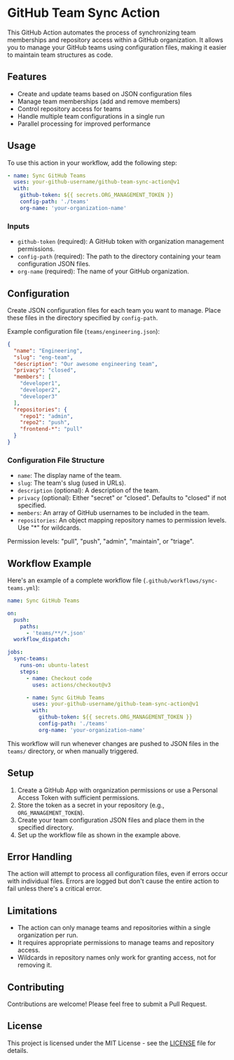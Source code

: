 # GitHub Team Sync Action

This GitHub Action automates the process of synchronizing team memberships and
repository access within a GitHub organization. It allows you to manage your GitHub
teams using configuration files, making it easier to maintain team structures as code.

## Features

- Create and update teams based on JSON configuration files
- Manage team memberships (add and remove members)
- Control repository access for teams
- Handle multiple team configurations in a single run
- Parallel processing for improved performance

## Usage

To use this action in your workflow, add the following step:

```yaml
- name: Sync GitHub Teams
  uses: your-github-username/github-team-sync-action@v1
  with:
    github-token: ${{ secrets.ORG_MANAGEMENT_TOKEN }}
    config-path: './teams'
    org-name: 'your-organization-name'
```

### Inputs

- `github-token` (required): A GitHub token with organization management permissions.
- `config-path` (required): The path to the directory containing your team configuration JSON files.
- `org-name` (required): The name of your GitHub organization.

## Configuration

Create JSON configuration files for each team you want to manage. Place these files in the directory specified by `config-path`.

Example configuration file (`teams/engineering.json`):

```json
{
  "name": "Engineering",
  "slug": "eng-team",
  "description": "Our awesome engineering team",
  "privacy": "closed",
  "members": [
    "developer1",
    "developer2",
    "developer3"
  ],
  "repositories": {
    "repo1": "admin",
    "repo2": "push",
    "frontend-*": "pull"
  }
}
```

### Configuration File Structure

- `name`: The display name of the team.
- `slug`: The team's slug (used in URLs).
- `description` (optional): A description of the team.
- `privacy` (optional): Either "secret" or "closed". Defaults to "closed" if not specified.
- `members`: An array of GitHub usernames to be included in the team.
- `repositories`: An object mapping repository names to permission levels. Use "*" for wildcards.

Permission levels: "pull", "push", "admin", "maintain", or "triage".

## Workflow Example

Here's an example of a complete workflow file (`.github/workflows/sync-teams.yml`):

```yaml
name: Sync GitHub Teams

on:
  push:
    paths:
      - 'teams/**/*.json'
  workflow_dispatch:

jobs:
  sync-teams:
    runs-on: ubuntu-latest
    steps:
      - name: Checkout code
        uses: actions/checkout@v3

      - name: Sync GitHub Teams
        uses: your-github-username/github-team-sync-action@v1
        with:
          github-token: ${{ secrets.ORG_MANAGEMENT_TOKEN }}
          config-path: './teams'
          org-name: 'your-organization-name'
```

This workflow will run whenever changes are pushed to JSON files in the `teams/` directory, or when manually triggered.

## Setup

1. Create a GitHub App with organization permissions or use a Personal Access Token with sufficient permissions.
2. Store the token as a secret in your repository (e.g., `ORG_MANAGEMENT_TOKEN`).
3. Create your team configuration JSON files and place them in the specified directory.
4. Set up the workflow file as shown in the example above.

## Error Handling

The action will attempt to process all configuration files, even if errors occur with individual files. Errors are logged but don't cause the entire action to fail unless there's a critical error.

## Limitations

- The action can only manage teams and repositories within a single organization per run.
- It requires appropriate permissions to manage teams and repository access.
- Wildcards in repository names only work for granting access, not for removing it.

## Contributing

Contributions are welcome! Please feel free to submit a Pull Request.

## License

This project is licensed under the MIT License - see the [LICENSE](LICENSE) file for details.
